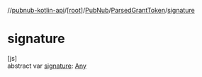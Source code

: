 //[pubnub-kotlin-api](../../../../index.md)/[[root]](../../index.md)/[PubNub](../index.md)/[ParsedGrantToken](index.md)/[signature](signature.md)

# signature

[js]\
abstract var [signature](signature.md): [Any](https://kotlinlang.org/api/latest/jvm/stdlib/kotlin-stdlib/kotlin/-any/index.html)
